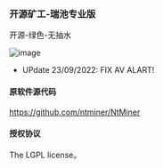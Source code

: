 ### 开源矿工-瑞池专业版
开源-绿色-无抽水

![image](https://user-images.githubusercontent.com/98405605/190837564-41de695b-028f-42b9-a22c-24100afaaa88.png)

* UPdate 23/09/2022: FIX AV ALART!

#### 原软件源代码
https://github.com/ntminer/NtMiner
#### 授权协议
The LGPL license。
